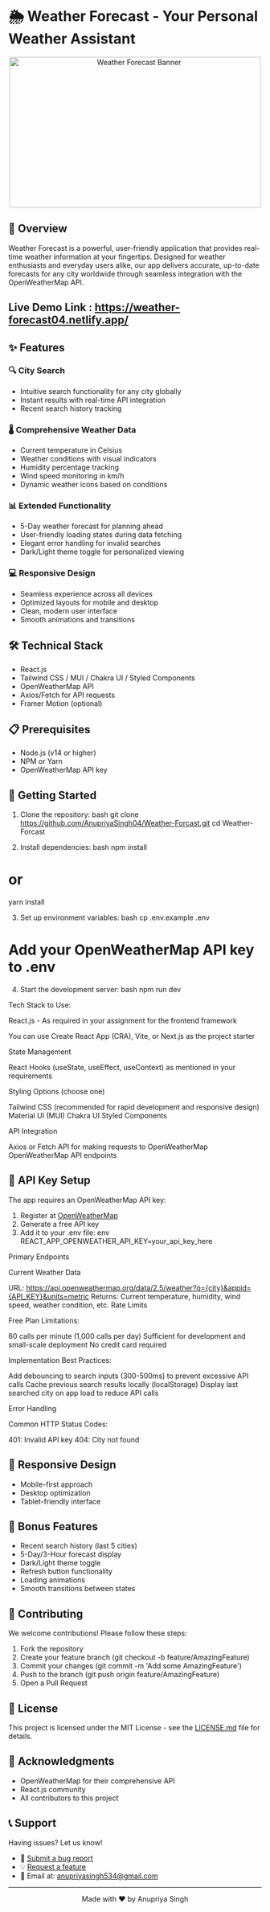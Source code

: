 # 🌦 Weather Forecast - Your Personal Weather Assistant
<div align="center">
  <img src="./demo.gif" alt="Weather Forecast Banner" height="300" width="500" />
</div>

## 🌟 Overview
Weather Forecast is a powerful, user-friendly application that provides real-time weather information at your fingertips. Designed for weather enthusiasts and everyday users alike, our app delivers accurate, up-to-date forecasts for any city worldwide through seamless integration with the OpenWeatherMap API.

## Live Demo Link : https://weather-forecast04.netlify.app/

## ✨ Features
### 🔍 City Search
- Intuitive search functionality for any city globally
- Instant results with real-time API integration
- Recent search history tracking

### 🌡 Comprehensive Weather Data
- Current temperature in Celsius
- Weather conditions with visual indicators
- Humidity percentage tracking
- Wind speed monitoring in km/h
- Dynamic weather icons based on conditions

### 📊 Extended Functionality
- 5-Day weather forecast for planning ahead
- User-friendly loading states during data fetching
- Elegant error handling for invalid searches
- Dark/Light theme toggle for personalized viewing

### 💻 Responsive Design
- Seamless experience across all devices
- Optimized layouts for mobile and desktop
- Clean, modern user interface
- Smooth animations and transitions

## 🛠 Technical Stack
- React.js
- Tailwind CSS / MUI / Chakra UI / Styled Components
- OpenWeatherMap API
- Axios/Fetch for API requests
- Framer Motion (optional)

## 📋 Prerequisites
- Node.js (v14 or higher)
- NPM or Yarn
- OpenWeatherMap API key

## 🚀 Getting Started
1. Clone the repository:
bash
git clone https://github.com/AnupriyaSingh04/Weather-Forcast.git
cd Weather-Forcast


2. Install dependencies:
bash
npm install
# or
yarn install


3. Set up environment variables:
bash
cp .env.example .env
# Add your OpenWeatherMap API key to .env


4. Start the development server:
bash
npm run dev


Tech Stack to Use:

React.js - As required in your assignment for the frontend framework

You can use Create React App (CRA), Vite, or Next.js as the project starter


State Management

React Hooks (useState, useEffect, useContext) as mentioned in your requirements


Styling Options (choose one)

Tailwind CSS (recommended for rapid development and responsive design)
Material UI (MUI)
Chakra UI
Styled Components


API Integration

Axios or Fetch API for making requests to OpenWeatherMap
OpenWeatherMap API endpoints 

## 🔑 API Key Setup
The app requires an OpenWeatherMap API key:
1. Register at [OpenWeatherMap](https://openweathermap.org/api)
2. Generate a free API key
3. Add it to your .env file:
env
REACT_APP_OPENWEATHER_API_KEY=your_api_key_here

Primary Endpoints

Current Weather Data

URL: https://api.openweathermap.org/data/2.5/weather?q={city}&appid={API_KEY}&units=metric
Returns: Current temperature, humidity, wind speed, weather condition, etc.
Rate Limits

Free Plan Limitations:

60 calls per minute (1,000 calls per day)
Sufficient for development and small-scale deployment
No credit card required


Implementation Best Practices:

Add debouncing to search inputs (300-500ms) to prevent excessive API calls
Cache previous search results locally (localStorage)
Display last searched city on app load to reduce API calls

Error Handling

Common HTTP Status Codes:

401: Invalid API key
404: City not found

## 📱 Responsive Design
- Mobile-first approach
- Desktop optimization
- Tablet-friendly interface


## 🎯 Bonus Features
- Recent search history (last 5 cities)
- 5-Day/3-Hour forecast display
- Dark/Light theme toggle
- Refresh button functionality
- Loading animations
- Smooth transitions between states

## 🤝 Contributing
We welcome contributions! Please follow these steps:
1. Fork the repository
2. Create your feature branch (git checkout -b feature/AmazingFeature)
3. Commit your changes (git commit -m 'Add some AmazingFeature')
4. Push to the branch (git push origin feature/AmazingFeature)
5. Open a Pull Request

## 📄 License
This project is licensed under the MIT License - see the [LICENSE.md](LICENSE.md) file for details.

## 🙏 Acknowledgments
- OpenWeatherMap for their comprehensive API
- React.js community
- All contributors to this project

## 📞 Support
Having issues? Let us know!
- 🐛 [Submit a bug report](https://github.com/AnupriyaSingh04/Weather-Forcast/issues)
- 💡 [Request a feature](https://github.com/AnupriyaSingh04/Weather-Forcast/issues)
- 📧 Email at: anupriyasingh534@gmail.com
  
---
<div align="center">
  Made with ❤ by Anupriya Singh
</div>
